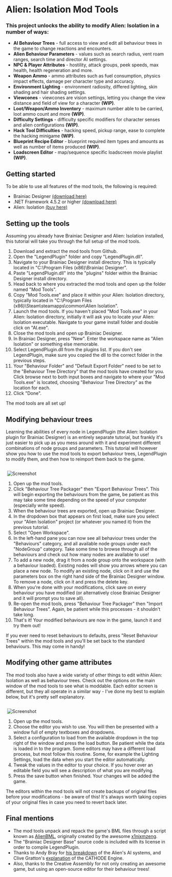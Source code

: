 # Alien: Isolation Mod Tools

### This project unlocks the ability to modify Alien: Isolation in a number of ways:

* **AI Behaviour Trees** - full access to view and edit all behaviour trees in the game to change reactions and encounters.
* **Alien Behaviour Parameters** - values such as search radius, vent roam ranges, search time and director AI settings.
* **NPC & Player Attributes** - hostility, attack groups, peek speeds, max health, health regeneration and more.
* **Weapon Ammo** - ammo attributes such as fuel consumption, physics impact effects, damage per character type and accuracy.
* **Environment Lighting** - environment radiosity, differed lighting, skin shading and hair shading settings.
* **Viewcones** - viewcones are vision settings, letting you change the view distance and field of view for a character **(WIP)**.
* **Loot/Weapon/Ammo Inventory** - maximum number able to be carried, loot ammo count and more **(WIP)**.
* **Difficulty Settings** - difficulty specific modifiers for character senses and alien configurations **(WIP)**.
* **Hack Tool Difficulties** - hacking speed, pickup range, ease to complete the hacking minigame **(WIP)**.
* **Blueprint Recipe Editor** - blueprint required item types and amounts as well as number of items produced **(WIP)**.
* **Loadscreen Editor** - map/sequence specific loadscreen movie playlist **(WIP)**.

## Getting started

To be able to use all features of the mod tools, the following is required:

 * Brainiac Designer [(download here)](https://brainiac.codeplex.com/releases/view/24156)
 * .NET Framework 4.5.2 or higher [(download here)](https://www.microsoft.com/en-gb/download/details.aspx?id=42642)
 * Alien: Isolation [(buy here)](http://store.steampowered.com/app/214490/)

## Setting up the tools

Assuming you already have Brainiac Designer and Alien: Isolation installed, this tutorial will take you through the full setup of the mod tools.

1. Download and extract the mod tools from Github.
2. Open the "LegendPlugin" folder and copy "LegendPlugin.dll".
3. Navigate to your Brainiac Designer install directory. This is typically located in "C:\Program Files (x86)\Brainiac Designer".
4. Paste "LegendPlugin.dll" into the "plugins" folder within the Brainiac Designer install directory.
5. Head back to where you extracted the mod tools and open up the folder named "Mod Tools".
6. Copy "Mod Tools.exe" and place it within your Alien: Isolation directory, typically located in "C:\Program Files (x86)\Steam\steamapps\common\Alien Isolation". 
7. Launch the mod tools. If you haven't placed "Mod Tools.exe" in your Alien: Isolation directory, initially it will ask you to locate your Alien: Isolation executable. Navigate to your game install folder and double click on "AI.exe".
8. Close the mod tools and open up Brainiac Designer.
9. In Brainiac Designer, press "New". Enter the workspace name as "Alien Isolation" or something else memorable.
10. Select LegendPlugin.dll from the plugins list. If you don't see LegendPlugin, make sure you copied the dll to the correct folder in the previous steps.
11. Your "Behaviour Folder" and "Default Export Folder" need to be set to the "Behaviour Tree Directory" that the mod tools have created for you. Click browse next to both input boxes and navigate to where your "Mod Tools.exe" is located, choosing "Behaviour Tree Directory" as the location for each. 
12. Click "Done".

The mod tools are all set up!

## Modifying behaviour trees

Learning the abilities of every node in LegendPlugin (the Alien: Isolation plugin for Brainiac Designer) is an entirely separate tutorial, but frankly it's just easier to pick up as you mess around with it and experiment different combinations of node groups and parameters. This tutorial will however show you how to use the mod tools to export behaviour trees, LegendPlugin to modify them, and then how to reimport them back to the game.

<div style="float: right; width: 100%; max-width: 500px; margin-left: 20px;">

![Screenshot](https://i.imgur.com/j4xsCzu.png)

</div>

1. Open up the mod tools.
2. Click "Behaviour Tree Packager" then "Export Behaviour Trees". This will begin exporting the behaviours from the game, be patient as this may take some time depending on the speed of your computer (especially write speed).
3. When the behaviour trees are exported, open up Brainiac Designer.
4. In the dropdown box that appears on first load, make sure you select your "Alien Isolation" project (or whatever you named it) from the previous tutorial.
5. Select "Open Workspace".
6. In the left-hand pane you can now see all behaviour trees under the "Behaviours" category, and all available node groups under each "NodeGroup" category. Take some time to browse through all of the behaviours and check out how many nodes are available to use!
7. To add a new node, drag it from a node group onto the workspace (with a behaviour loaded). Existing nodes will show you arrows where you can place a new node. To modify an existing node, click on it and use the parameters box on the right hand side of the Brainiac Designer window. To remove a node, click on it and press the delete key.
8. When you're done with your modifications, click save on every behaviour you have modified (or alternatively close Brainiac Designer and it will prompt you to save all).
9. Re-open the mod tools, press "Behaviour Tree Packager" then "Import Behaviour Trees". Again, be patient while this processes - it shouldn't take long.
10. That's it! Your modified behaviours are now in the game, launch it and try them out!

If you ever need to reset behaviours to defaults, press "Reset Behaviour Trees" within the mod tools and you'll be set back to the standard behaviours. This may come in handy!

## Modifying other game attributes

The mod tools also have a wide variety of other things to edit within Alien: Isolation as well as behaviour trees. Check out the options on the main window of the mod tools to see what is moddable. Each editor screen is different, but they all operate in a similar way - I've done my best to explain below, but it's pretty self explanatory. 

<div style="float: right; width: 100%; max-width: 500px; margin-left: 20px;">

![Screenshot](https://i.imgur.com/RLB4kVP.png)

</div>

1. Open up the mod tools.
2. Choose the editor you wish to use. You will then be presented with a window full of empty textboxes and dropdowns.
3. Select a configuration to load from the available dropdown in the top right of the window and press the load button. Be patient while the data is loaded in to the program. Some editors may have a different load process, but most follow this routine. Some, for example the Lighting Settings, load the data when you start the editor automatically.
4. Tweak the values in the editor to your choice. If you hover over an editable field you will see a description of what you are modifying.
5. Press the save button when finished. Your changes will be added the game.

The editors within the mod tools will not create backups of original files before your modifications - be aware of this! It's always worth taking copies of your original files in case you need to revert back later.

## Final mentions

 * The mod tools unpack and repack the game's BML files through a script known as [AlienBML](https://github.com/x1nixmzeng/AlienBML), originally created by the awesome [x1nixmzeng](https://github.com/x1nixmzeng).
 * The "Brainiac Designer Base" source code is included with its license in order to compile LegendPlugin.
 * Thanks to Andy Bray for [his breakdown](https://archives.nucl.ai/recording/its-in-the-vents-the-ai-of-alien-isolation/) of the Alien's AI systems, and Clive Gratton's [explanation](https://www.youtube.com/watch?v=FXKEiFUXBIo) of the CATHODE Engine.
 * Also, thanks to the Creative Assembly for not only creating an awesome game, but using an open-source editor for their behaviour trees! 
